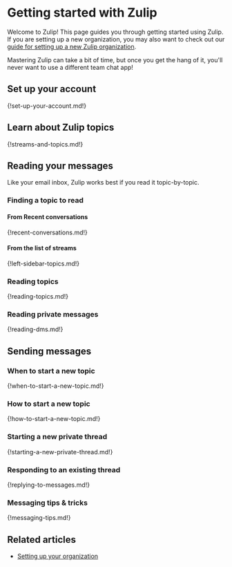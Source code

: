 # Getting started with Zulip

Welcome to Zulip! This page guides you through getting started using
Zulip. If you are setting up a new organization, you may also want to
check out our [guide for setting up a new Zulip
organization](/help/getting-your-organization-started-with-zulip).

Mastering Zulip can take a bit of time, but once you get the hang of
it, you'll never want to use a different team chat app!

## Set up your account

{!set-up-your-account.md!}

## Learn about Zulip topics

{!streams-and-topics.md!}

## Reading your messages

Like your email inbox, Zulip works best if you read it topic-by-topic.

### Finding a topic to read

#### From Recent conversations

{!recent-conversations.md!}

#### From the list of streams

{!left-sidebar-topics.md!}

### Reading topics

{!reading-topics.md!}

### Reading private messages

{!reading-dms.md!}

## Sending messages

### When to start a new topic

{!when-to-start-a-new-topic.md!}

### How to start a new topic

{!how-to-start-a-new-topic.md!}

### Starting a new private thread

{!starting-a-new-private-thread.md!}

### Responding to an existing thread

{!replying-to-messages.md!}

### Messaging tips & tricks

{!messaging-tips.md!}

## Related articles

* [Setting up your organization](/help/getting-your-organization-started-with-zulip)

